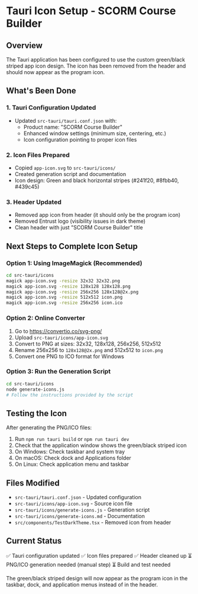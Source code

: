 # Tauri Icon Setup - SCORM Course Builder

## Overview
The Tauri application has been configured to use the custom green/black striped app icon design. The icon has been removed from the header and should now appear as the program icon.

## What's Been Done

### 1. Tauri Configuration Updated
- Updated `src-tauri/tauri.conf.json` with:
  - Product name: "SCORM Course Builder"
  - Enhanced window settings (minimum size, centering, etc.)
  - Icon configuration pointing to proper icon files

### 2. Icon Files Prepared
- Copied `app-icon.svg` to `src-tauri/icons/`
- Created generation script and documentation
- Icon design: Green and black horizontal stripes (#241f20, #8fbb40, #439c45)

### 3. Header Updated
- Removed app icon from header (it should only be the program icon)
- Removed Entrust logo (visibility issues in dark theme)
- Clean header with just "SCORM Course Builder" title

## Next Steps to Complete Icon Setup

### Option 1: Using ImageMagick (Recommended)
```bash
cd src-tauri/icons
magick app-icon.svg -resize 32x32 32x32.png
magick app-icon.svg -resize 128x128 128x128.png
magick app-icon.svg -resize 256x256 128x128@2x.png
magick app-icon.svg -resize 512x512 icon.png
magick app-icon.svg -resize 256x256 icon.ico
```

### Option 2: Online Converter
1. Go to https://convertio.co/svg-png/
2. Upload `src-tauri/icons/app-icon.svg`
3. Convert to PNG at sizes: 32x32, 128x128, 256x256, 512x512
4. Rename 256x256 to `128x128@2x.png` and 512x512 to `icon.png`
5. Convert one PNG to ICO format for Windows

### Option 3: Run the Generation Script
```bash
cd src-tauri/icons
node generate-icons.js
# Follow the instructions provided by the script
```

## Testing the Icon
After generating the PNG/ICO files:
1. Run `npm run tauri build` or `npm run tauri dev`
2. Check that the application window shows the green/black striped icon
3. On Windows: Check taskbar and system tray
4. On macOS: Check dock and Applications folder
5. On Linux: Check application menu and taskbar

## Files Modified
- `src-tauri/tauri.conf.json` - Updated configuration
- `src-tauri/icons/app-icon.svg` - Source icon file
- `src-tauri/icons/generate-icons.js` - Generation script
- `src-tauri/icons/generate-icons.md` - Documentation
- `src/components/TestDarkTheme.tsx` - Removed icon from header

## Current Status
✅ Tauri configuration updated
✅ Icon files prepared
✅ Header cleaned up
⏳ PNG/ICO generation needed (manual step)
⏳ Build and test needed

The green/black striped design will now appear as the program icon in the taskbar, dock, and application menus instead of in the header.